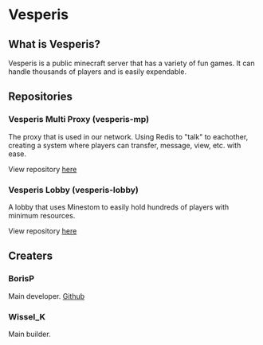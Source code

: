 # Vesperis

## What is Vesperis?
Vesperis is a public minecraft server that has a variety of fun games. It can handle thousands of players and is easily expendable.

## Repositories

### Vesperis Multi Proxy (vesperis-mp)
The proxy that is used in our network. Using Redis to "talk" to eachother, creating a system where players can transfer, message, view, etc. with ease. 

View repository [here](https://github.com/team-vesperis/vesperis-mp)

### Vesperis Lobby (vesperis-lobby)
A lobby that uses Minestom to easily hold hundreds of players with minimum resources.

View repository [here](https://github.com/team-vesperis/vesperis-lobby)

## Creaters

### BorisP
Main developer.
[Github](https://github.com/BorisP1234)

### Wissel_K
Main builder.
